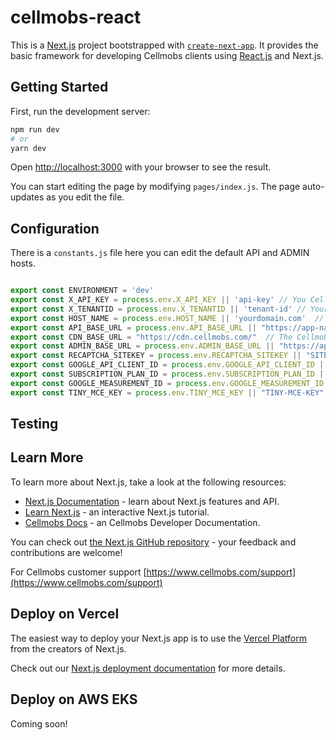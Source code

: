 # cellmobs-react

This is a [Next.js](https://nextjs.org/) project bootstrapped with [`create-next-app`](https://github.com/vercel/next.js/tree/canary/packages/create-next-app). 
It provides the basic framework for developing Cellmobs clients using [React.js](https://reactjs.org/) and Next.js. 

## Getting Started

First, run the development server:

```bash
npm run dev
# or
yarn dev
```

Open [http://localhost:3000](http://localhost:3000) with your browser to see the result.

You can start editing the page by modifying `pages/index.js`. The page auto-updates as you edit the file.

## Configuration

There is a `constants.js` file here you can edit the default API and ADMIN hosts. 

```javascript

export const ENVIRONMENT = 'dev'
export const X_API_KEY = process.env.X_API_KEY || 'api-key' // You Cellmobs API Key
export const X_TENANTID = process.env.X_TENANTID || 'tenant-id' // Your Cellmobs Tenant ID
export const HOST_NAME = process.env.HOST_NAME || 'yourdomain.com'  // Your Application host
export const API_BASE_URL = process.env.API_BASE_URL || "https://app-name.web-dev.cellmobs.com/v1" // Your Cellmobs API host if app-name was the name of your app. 
export const CDN_BASE_URL = "https://cdn.cellmobs.com/"  // The Cellmobs public CDN 
export const ADMIN_BASE_URL = process.env.ADMIN_BASE_URL || "https://app-name.console-dev.cellmobs.com"  // Your Cellmobs App Console host
export const RECAPTCHA_SITEKEY = process.env.RECAPTCHA_SITEKEY || "SITEKEY" // Your Google re-CAPTCHA site key
export const GOOGLE_API_CLIENT_ID = process.env.GOOGLE_API_CLIENT_ID || "" // Your Google API Client ID for Google Sign-In support
export const SUBSCRIPTION_PLAN_ID = process.env.SUBSCRIPTION_PLAN_ID || "646cb7c828a2997484c645e2" // The Cellmobs Subscription your app will use (Optional)
export const GOOGLE_MEASUREMENT_ID = process.env.GOOGLE_MEASUREMENT_ID || "MEASUREMENTID"  // Your Google Analytics Measurement ID
export const TINY_MCE_KEY = process.env.TINY_MCE_KEY || "TINY-MCE-KEY"  // Your TinyMCE key in case you want to support inline editing

```
## Testing

## Learn More

To learn more about Next.js, take a look at the following resources:

- [Next.js Documentation](https://nextjs.org/docs) - learn about Next.js features and API.
- [Learn Next.js](https://nextjs.org/learn) - an interactive Next.js tutorial.
- [Cellmobs Docs](https://docs.cellmobs.com) - an Cellmobs Developer Documentation.

You can check out [the Next.js GitHub repository](https://github.com/vercel/next.js/) - your feedback and contributions are welcome!

For Cellmobs customer support [https://www.cellmobs.com/support](https://www.cellmobs.com/support) 

## Deploy on Vercel

The easiest way to deploy your Next.js app is to use the [Vercel Platform](https://vercel.com/import?utm_medium=default-template&filter=next.js&utm_source=create-next-app&utm_campaign=create-next-app-readme) from the creators of Next.js.

Check out our [Next.js deployment documentation](https://nextjs.org/docs/deployment) for more details.

## Deploy on AWS EKS

Coming soon!
